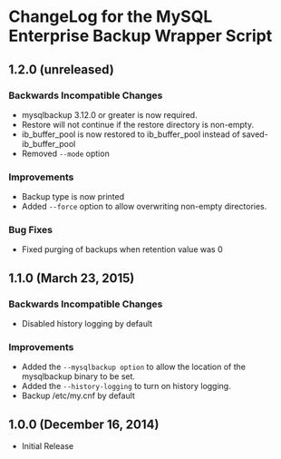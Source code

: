 # ChangeLog for the MySQL Enterprise Backup Wrapper Script 

## 1.2.0 (unreleased)

### Backwards Incompatible Changes
  - mysqlbackup 3.12.0 or greater is now required.
  - Restore will not continue if the restore directory is non-empty.
  - ib_buffer_pool is now restored to ib_buffer_pool instead of saved-ib_buffer_pool
  - Removed `--mode` option

### Improvements
  - Backup type is now printed
  - Added `--force` option to allow overwriting non-empty directories.
  
### Bug Fixes
  - Fixed purging of backups when retention value was 0

## 1.1.0 (March 23, 2015)

### Backwards Incompatible Changes
  - Disabled history logging by default

### Improvements
  - Added the `--mysqlbackup option` to allow the location of the mysqlbackup binary to be set.
  - Added the `--history-logging` to turn on history logging.
  - Backup /etc/my.cnf by default

## 1.0.0 (December 16, 2014)

  - Initial Release
